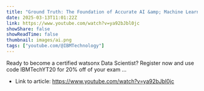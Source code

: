```yaml
---
title: "Ground Truth: The Foundation of Accurate AI &amp; Machine Learning Models"
date: 2025-03-13T11:01:22Z
link: https://www.youtube.com/watch?v=ya92bJbl0jc
showShare: false
showReadTime: false
thumbnail: images/ai.png
tags: ["youtube.com/@IBMTechnology"]
---
```

Ready to become a certified watsonx Data Scientist? Register now and use code IBMTechYT20 for 20% off of your exam ...

- Link to article: https://www.youtube.com/watch?v=ya92bJbl0jc